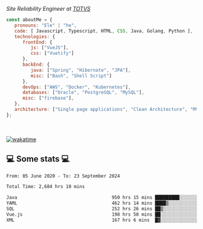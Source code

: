 <p><em>Site Reliability Engineer at <a href="https://www.totvs.com/">TOTVS</a></br>
</em></p>


```javascript
const aboutMe = {
   pronouns: "Ele" | "he",
   code: [ Javascript, Typescript, HTML, CSS, Java, Golang, Python ],
   technologies: {
      frontEnd: {
         js: ["VueJS"],
         css: ["Vuetify"]
      },
      backEnd: {
         java: ["Spring", "Hibernate", "JPA"],
         misc: ["Bash", "Shell Script"]
      },
      devOps: ["AWS", "Docker", "Kubernetes"],
      databases: ["Oracle", "PostgreSQL", "MySQL"],
      misc: ["firebase"],
   },
   architecture: ["Single page applications", "Clean Architecture", "MVC", "Microservices"],
};
```
</br></br>
[![wakatime](https://wakatime.com/badge/user/a3a8ed06-d304-4d6b-bc86-4adc418cdea7.svg)](https://wakatime.com/@a3a8ed06-d304-4d6b-bc86-4adc418cdea7)
<h2>💻 Some stats 💻</h2>

<!--START_SECTION:waka-->

```txt
From: 05 June 2020 - To: 23 September 2024

Total Time: 2,684 hrs 10 mins

Java                                   950 hrs 15 mins █████████░░░░░░░░░░░░░░░░   35.40 %
YAML                                   462 hrs 14 mins ████▒░░░░░░░░░░░░░░░░░░░░   17.22 %
SQL                                    252 hrs 26 mins ██▒░░░░░░░░░░░░░░░░░░░░░░   09.40 %
Vue.js                                 198 hrs 50 mins ██░░░░░░░░░░░░░░░░░░░░░░░   07.41 %
XML                                    167 hrs 6 mins  █▓░░░░░░░░░░░░░░░░░░░░░░░   06.23 %
```

<!--END_SECTION:waka-->
